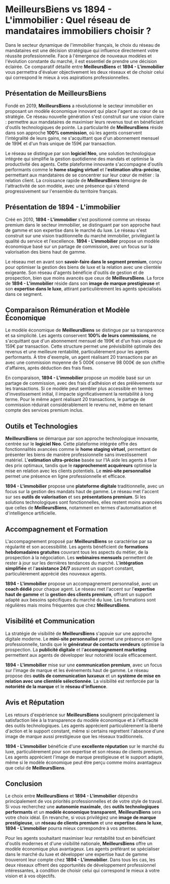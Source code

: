 # MeilleursBiens vs 1894 - L'immobilier : Quel réseau de mandataires immobiliers choisir ?

Dans le secteur dynamique de l'immobilier français, le choix du réseau de mandataires est une décision stratégique qui influence directement votre réussite professionnelle. Face à l'émergence de nouveaux modèles et l'évolution constante du marché, il est essentiel de prendre une décision éclairée. Ce comparatif détaillé entre **MeilleursBiens** et **1894 - L'immobilier** vous permettra d'évaluer objectivement les deux réseaux et de choisir celui qui correspond le mieux à vos aspirations professionnelles.

## Présentation de MeilleursBiens

Fondé en 2019, **MeilleursBiens** a révolutionné le secteur immobilier en proposant un modèle économique innovant qui place l'agent au cœur de sa stratégie. Ce réseau nouvelle génération s'est construit sur une vision claire : permettre aux mandataires de maximiser leurs revenus tout en bénéficiant d'outils technologiques de pointe. La particularité de **MeilleursBiens** réside dans son approche **100% commission**, où les agents conservent l'intégralité de leurs gains, ne s'acquittant que d'un abonnement mensuel de 199€ et d'un frais unique de 159€ par transaction.

Le réseau se distingue par son **logiciel Neo**, une solution technologique intégrée qui simplifie la gestion quotidienne des mandats et optimise la productivité des agents. Cette plateforme innovante s'accompagne d'outils performants comme le **home staging virtuel** et l'**estimation ultra-précise**, permettant aux mandataires de se concentrer sur leur cœur de métier : la relation client. La croissance rapide de **MeilleursBiens** témoigne de l'attractivité de son modèle, avec une présence qui s'étend progressivement sur l'ensemble du territoire français.

## Présentation de 1894 - L'immobilier

Créé en 2010, **1894 - L'immobilier** s'est positionné comme un réseau premium dans le secteur immobilier, se distinguant par son approche haut de gamme et son expertise dans le marché du luxe. Le réseau s'est construit sur une vision traditionnelle du marché immobilier, privilégiant la qualité du service et l'excellence. **1894 - L'immobilier** propose un modèle économique basé sur un partage de commission, avec un focus sur la valorisation des biens haut de gamme.

Le réseau met en avant son **savoir-faire dans le segment premium**, conçu pour optimiser la gestion des biens de luxe et la relation avec une clientèle exigeante. Son réseau d'agents bénéficie d'outils de gestion et de prospection, bien que moins avancés que ceux de **MeilleursBiens**. La force de **1894 - L'immobilier** réside dans son **image de marque prestigieuse** et son **expertise dans le luxe**, attirant particulièrement les agents spécialisés dans ce segment.

## Comparaison Rémunération et Modèle Économique

Le modèle économique de **MeilleursBiens** se distingue par sa transparence et sa simplicité. Les agents conservent **100% de leurs commissions**, ne s'acquittant que d'un abonnement mensuel de 199€ et d'un frais unique de 159€ par transaction. Cette structure permet une prévisibilité optimale des revenus et une meilleure rentabilité, particulièrement pour les agents performants. À titre d'exemple, un agent réalisant 20 transactions par an avec une commission moyenne de 5 000€ conserve 98 000€ de son chiffre d'affaires, après déduction des frais fixes.

En comparaison, **1894 - L'immobilier** propose un modèle basé sur un partage de commission, avec des frais d'adhésion et des prélèvements sur les transactions. Si ce modèle peut sembler plus accessible en termes d'investissement initial, il impacte significativement la rentabilité à long terme. Pour le même agent réalisant 20 transactions, le partage de commission réduirait considérablement le revenu net, même en tenant compte des services premium inclus.

## Outils et Technologies

**MeilleursBiens** se démarque par son approche technologique innovante, centrée sur le **logiciel Neo**. Cette plateforme intégrée offre des fonctionnalités avancées comme le **home staging virtuel**, permettant de présenter les biens de manière professionnelle sans investissement matériel. L'**estimation ultra-précise** basée sur l'IA aide les agents à fixer des prix optimaux, tandis que le **rapprochement acquéreurs** optimise la mise en relation avec les clients potentiels. Le **mini-site personnalisé** permet une présence en ligne professionnelle et efficace.

**1894 - L'immobilier** propose une **plateforme digitale** traditionnelle, avec un focus sur la gestion des mandats haut de gamme. Le réseau met l'accent sur ses **outils de valorisation** et ses **présentations premium**. Si les solutions technologiques sont fonctionnelles, elles restent moins avancées que celles de **MeilleursBiens**, notamment en termes d'automatisation et d'intelligence artificielle.

## Accompagnement et Formation

L'accompagnement proposé par **MeilleursBiens** se caractérise par sa régularité et son accessibilité. Les agents bénéficient de **formations hebdomadaires gratuites** couvrant tous les aspects du métier, de la prospection à la négociation. Les **webinaires mensuels** permettent de rester à jour sur les dernières tendances du marché. L'**intégration simplifiée** et l'**assistance 24/7** assurent un support constant, particulièrement apprécié des nouveaux agents.

**1894 - L'immobilier** propose un accompagnement personnalisé, avec un **coach dédié** pour chaque agent. Le réseau met l'accent sur l'**expertise haut de gamme** et la **gestion des clients premium**, offrant un support adapté aux besoins spécifiques du marché du luxe. Les formations sont régulières mais moins fréquentes que chez **MeilleursBiens**.

## Visibilité et Communication

La stratégie de visibilité de **MeilleursBiens** s'appuie sur une approche digitale moderne. Le **mini-site personnalisé** permet une présence en ligne professionnelle, tandis que le **générateur de contacts vendeurs** optimise la prospection. La **publicité digitale** et l'**accompagnement marketing** permettent aux agents de développer leur notoriété locale efficacement.

**1894 - L'immobilier** mise sur une **communication premium**, avec un focus sur l'image de marque et les événements haut de gamme. Le réseau propose des **outils de communication luxueux** et un **système de mise en relation avec une clientèle sélectionnée**. La visibilité est renforcée par la **notoriété de la marque** et le **réseau d'influence**.

## Avis et Réputation

Les retours d'expérience sur **MeilleursBiens** soulignent principalement la satisfaction liée à la transparence du modèle économique et à l'efficacité des outils technologiques. Les agents apprécient particulièrement la liberté d'action et le support constant, même si certains regrettent l'absence d'une image de marque aussi prestigieuse que les réseaux traditionnels.

**1894 - L'immobilier** bénéficie d'une **excellente réputation** sur le marché du luxe, particulièrement pour son expertise et son réseau de clients premium. Les agents apprécient l'image de marque prestigieuse et le support adapté, même si le modèle économique peut être perçu comme moins avantageux que celui de **MeilleursBiens**.

## Conclusion

Le choix entre **MeilleursBiens** et **1894 - L'immobilier** dépendra principalement de vos priorités professionnelles et de votre style de travail. Si vous recherchez une **autonomie maximale**, des **outils technologiques performants** et un **modèle économique transparent**, **MeilleursBiens** sera votre choix idéal. En revanche, si vous privilégiez une **image de marque prestigieuse**, un **réseau de clients premium** et une **expertise dans le luxe**, **1894 - L'immobilier** pourra mieux correspondre à vos attentes.

Pour les agents souhaitant maximiser leur rentabilité tout en bénéficiant d'outils modernes et d'une visibilité nationale, **MeilleursBiens** offre un modèle économique plus avantageux. Les agents préférant se spécialiser dans le marché du luxe et développer une expertise haut de gamme trouveront leur compte chez **1894 - L'immobilier**. Dans tous les cas, les deux réseaux offrent des opportunités de développement professionnel intéressantes, à condition de choisir celui qui correspond le mieux à votre vision et à vos objectifs.
